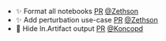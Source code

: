 - ✨ Format all notebooks [PR](https://github.com/laminlabs/lamin-usecases/pull/155) [@Zethson](https://github.com/Zethson)
- ✨ Add perturbation use-case [PR](https://github.com/laminlabs/lamin-usecases/pull/142) [@Zethson](https://github.com/Zethson)
- 📝 Hide ln.Artifact output [PR](https://github.com/laminlabs/cellxgene-lamin/pull/101) [@Koncopd](https://github.com/Koncopd)
